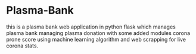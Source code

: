 # Plasma-Bank
this is a plasma bank web application in python flask which manages plasma bank managing plasma donation  with some added modules corona prone score using machine learning algorithm and web scrapping for live corona stats.
